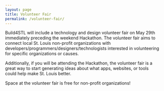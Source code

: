 ```yaml
---
layout: page
title: Volunteer Fair
permalink: /volunteer-fair/
---
```


Build4STL will include a technology and design volunteer fair on May 29th immediately preceding the weekend Hackathon. The volunteer fair aims to connect local St. Louis non-profit organizations with developers/programmers/designers/technologists interested in volunteering for specific organizations or causes.

Additionally, if you will be attending the Hackathon, the volunteer fair is a great way to start generating ideas about what apps, websites, or tools could help make St. Louis better.

Space at the volunteer fair is free for non-profit organizations!
